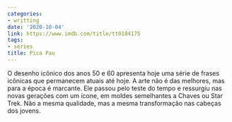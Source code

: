 ```yaml
---
categories:
- writting
date: '2020-10-04'
link: https://www.imdb.com/title/tt0184175
tags:
- series
title: Pica Pau
---
```


O desenho icônico dos anos 50 e 60 apresenta hoje uma série de frases icônicas que permanecem atuais até hoje. A arte não é das melhores, mas para a época é marcante. Ele passou pelo teste do tempo e ressurgiu nas novas gerações com um ícone, em moldes semelhantes a Chaves ou Star Trek. Não a mesma qualidade, mas a mesma transformação nas cabeças dos jovens.

